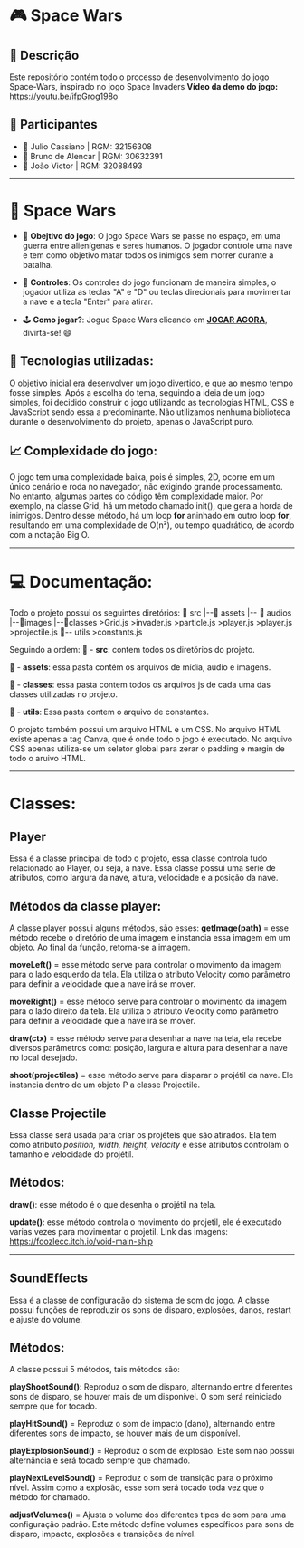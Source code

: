 # 🎮 Space Wars

## 📜 Descrição
Este repositório contém todo o processo de desenvolvimento do jogo Space-Wars, inspirado no jogo Space Invaders
**Vídeo da demo do jogo:** https://youtu.be/ifpGrog198o

## 👥 Participantes

- 👤 Julio Cassiano | RGM: 32156308
- 👤 Bruno de Alencar | RGM: 30632391
- 👤 João Victor | RGM: 32088493

---

# 📘 Space Wars
- 📖 **Obejtivo do jogo**: O jogo Space Wars se passe no espaço, em uma guerra entre alienígenas e seres humanos. O jogador controle uma nave e tem como objetivo matar todos os inimigos sem morrer durante a batalha.

- 🔄 **Controles**: Os controles do jogo funcionam de maneira simples, o jogador utiliza as teclas "A" e "D" ou teclas direcionais para movimentar a nave e a tecla "Enter" para atirar.

- 🕹️ **Como jogar?**: Jogue Space Wars clicando em **[JOGAR AGORA](https://spacewars-game.vercel.app)**, divirta-se! 😄

## 🔑 Tecnologias utilizadas:
O objetivo inicial era desenvolver um jogo divertido, e que ao mesmo tempo fosse simples. Após a escolha do tema, seguindo a ideia de um jogo simples, foi decidido construir o jogo utilizando as tecnologias HTML, CSS e JavaScript sendo essa a predominante. Não utilizamos nenhuma biblioteca durante o desenvolvimento do projeto, apenas o JavaScript puro.

## 📈 Complexidade do jogo:
O jogo tem uma complexidade baixa, pois é simples, 2D, ocorre em um único cenário e roda no navegador, não exigindo grande processamento. No entanto, algumas partes do código têm complexidade maior. Por exemplo, na classe Grid, há um método chamado init(), que gera a horda de inimigos. Dentro desse método, há um loop **for** aninhado em outro loop **for**, resultando em uma complexidade de O(n²), ou tempo quadrático, de acordo com a notação Big O.

---

# 💻 Documentação:
Todo o projeto possui os seguintes diretórios:
    📂 src
     |--📂 assets
         |-- 📂 audios
              |--📂images
                  |--📂classes 
                        >Grid.js
                        >invader.js
                        >particle.js
                        >player.js
                        >player.js
                        >projectile.js
                        📂-- utils
                            >constants.js

Seguindo a ordem:
📂 - **src**: contem todos os diretórios do projeto.

📂 - **assets**: essa pasta contém os arquivos de mídia, aúdio e imagens.

📂 - **classes**: essa pasta contem todos os arquivos js de cada uma das classes utilizadas no projeto.

📂 - **utils**: Essa pasta contem o arquivo de constantes.

O projeto também possui um arquivo HTML e um CSS. No arquivo HTML existe apenas a tag Canva, que é onde todo o jogo é executado. No arquivo CSS apenas utiliza-se um seletor global para zerar o padding e margin de todo o aruivo HTML.

---

# Classes:
## Player
Essa é a classe principal de todo o projeto, essa classe controla tudo relacionado ao Player, ou seja, a nave. Essa classe possui uma série de atributos, como largura da nave, altura, velocidade e a posição da nave.

## Métodos da classe player:
A classe player possui alguns métodos, são esses:
**getImage(path)** = esse método recebe o diretório de uma imagem e instancia essa imagem em um objeto. Ao final da função, retorna-se a imagem.

**moveLeft()** = esse método serve para controlar o movimento da imagem para o lado esquerdo da tela. Ela utiliza o atributo Velocity como parâmetro para definir a velocidade que a nave irá se mover.

**moveRight()** = esse método serve para controlar o movimento da imagem para o lado direito da tela. Ela utiliza o atributo Velocity como parâmetro para definir a velocidade que a nave irá se mover.

**draw(ctx)** = esse método serve para desenhar a nave na tela, ela recebe diversos parâmetros como: posição, largura e altura para desenhar a nave no local desejado.

**shoot(projectiles)** = esse método serve para disparar o projétil da nave. Ele instancia dentro de um objeto P a classe Projectile.

## Classe Projectile
Essa classe será usada para criar os projéteis que são atirados. Ela tem como atributo *position, width, height, velocity* e esse atributos controlam o tamanho e velocidade do projétil.

## Métodos:
**draw()**: esse método é o que desenha o projétil na tela.

**update()**: esse método controla o movimento do projetil, ele é executado varias vezes para movimentar o projetil.
Link das imagens:
https://foozlecc.itch.io/void-main-ship

---

## SoundEffects

Essa é a classe de configuração do sistema de som do jogo. A classe possui funções de reproduzir os sons de disparo, explosões, danos, restart e ajuste do volume.

## Métodos:
A classe possui 5 métodos, tais métodos são:

**playShootSound()**: Reproduz o som de disparo, alternando entre diferentes sons de disparo, se houver mais de um disponível. O som será reiniciado sempre que for tocado.

**playHitSound()** = Reproduz o som de impacto (dano), alternando entre diferentes sons de impacto, se houver mais de um disponível.

**playExplosionSound()** = Reproduz o som de explosão. Este som não possui alternância e será tocado sempre que chamado.

**playNextLevelSound()** = Reproduz o som de transição para o próximo nível. Assim como a explosão, esse som será tocado toda vez que o método for chamado.

**adjustVolumes()** = Ajusta o volume dos diferentes tipos de som para uma configuração padrão. Este método define volumes específicos para sons de disparo, impacto, explosões e transições de nível.
